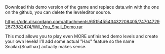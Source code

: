 Download this demo version of the game and replace data.win with the one on the github, you can delete the leveleditor source.

https://cdn.discordapp.com/attachments/651545543432208405/747047292673982474/Will_You_Snail_Demo.rar

This mod allows you to play even MORE unfinished demo levels and create your own levels! I'll add some actual "Hax" feature so the name Snailax(Snailhax) actually makes sense.
